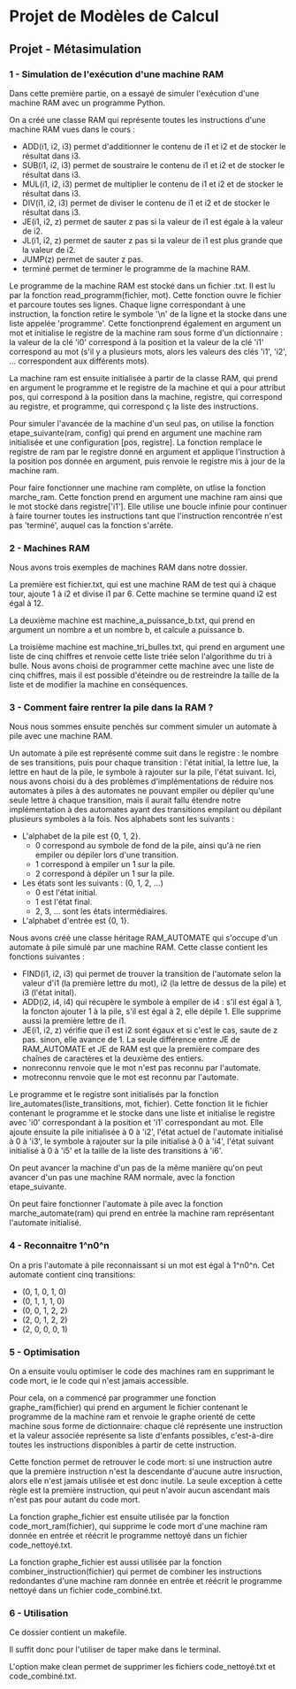 # Projet de Modèles de Calcul

## Projet - Métasimulation

### 1 - Simulation de l'exécution d'une machine RAM

Dans cette première partie, on a essayé de simuler l'exécution d'une machine RAM avec un programme Python. 

On a créé une classe RAM qui représente toutes les instructions d'une machine RAM vues dans le cours :
- ADD(i1, i2, i3) permet d'additionner le contenu de i1 et i2 et de stocker le résultat dans i3.
- SUB(i1, i2, i3) permet de soustraire le contenu de i1 et i2 et de stocker le résultat dans i3.
- MUL(i1, i2, i3) permet de multiplier le contenu de i1 et i2 et de stocker le résultat dans i3.
- DIV(i1, i2, i3) permet de diviser le contenu de i1 et i2 et de stocker le résultat dans i3.
- JE(i1, i2, z) permet de sauter z pas si la valeur de i1 est égale à la valeur de i2.
- JL(i1, i2, z) permet de sauter z pas si la valeur de i1 est plus grande que la valeur de i2.
- JUMP(z) permet de sauter z pas.
- terminé permet de terminer le programme de la machine RAM.

Le programme de la machine RAM est stocké dans un fichier .txt. Il est lu par la fonction read_programm(fichier, mot). Cette fonction ouvre le fichier et parcoure toutes ses lignes. Chaque ligne correspondant à une instruction, la fonction retire le symbole '\n' de la ligne et la stocke dans une liste appelée 'programme'. Cette fonctionprend également en argument un mot et initialise le registre de la machine ram sous forme d'un dictionnaire : la valeur de la clé 'i0' correspond à la position et la valeur de la clé 'i1' correspond au mot (s'il y a plusieurs mots, alors les valeurs des clés 'i1', 'i2', ... correspondent aux différents mots).

La machine ram est ensuite initialisée à partir de la classe RAM, qui prend en argument le programme et le registre de la machine et qui a pour attribut pos, qui correspond à la position dans la machine, registre, qui correspond au registre, et programme, qui correspond ç la liste des instructions.

Pour simuler l'avancée de la machine d'un seul pas, on utilise la fonction etape_suivante(ram, config) qui prend en argument une machine ram initialisée et une configuration [pos, registre]. La fonction remplace le registre de ram par le registre donné en argument et applique l'instruction à la position pos donnée en argument, puis renvoie le registre mis à jour de la machine ram.

Pour faire fonctionner une machine ram complète, on utlise la fonction marche_ram. Cette fonction prend en argument une machine ram ainsi que le mot stocké dans registre['i1']. Elle utilise une boucle infinie pour continuer à faire tourner toutes les instructions tant que l'instruction rencontrée n'est pas 'terminé', auquel cas la fonction s'arrête. 

### 2 - Machines RAM 

Nous avons trois exemples de machines RAM dans notre dossier.

La première est fichier.txt, qui est une machine RAM de test qui à chaque tour, ajoute 1 à i2 et divise i1 par 6. Cette machine se termine quand i2 est égal à 12.

La deuxième machine est machine_a_puissance_b.txt, qui prend en argument un nombre a et un nombre b, et calcule a puissance b.

La troisième machine est machine_tri_bulles.txt, qui prend en argument une liste de cinq chiffres et renvoie cette liste triée selon l'algorithme du tri à bulle. Nous avons choisi de programmer cette machine avec une liste de cinq chiffres, mais il est possible d'éteindre ou de restreindre la taille de la liste et de modifier la machine en conséquences.

### 3 - Comment faire rentrer la pile dans la RAM ?

Nous nous sommes ensuite penchés sur comment simuler un automate à pile avec une machine RAM.

Un automate à pile est représenté comme suit dans le registre : le nombre de ses transitions, puis pour chaque transition : l'état initial, la lettre lue, la lettre en haut de la pile, le symbole à rajouter sur la pile, l'état suivant.
Ici, nous avons choisi du à des problèmes d'implémentations de réduire nos automates à piles à des automates ne pouvant empiler ou dépiler qu'une seule lettre à chaque transition, mais il aurait fallu étendre notre implémentation à des automates ayant des transitions empilant ou dépilant plusieurs symboles à la fois.
Nos alphabets sont les suivants :
- L'alphabet de la pile est {0, 1, 2}.
  - 0 correspond au symbole de fond de la pile, ainsi qu'à ne rien empiler ou dépiler lors d'une transition.
  - 1 correspond à empiler un 1 sur la pile.
  - 2 correspond à dépiler un 1 sur la pile.
- Les états sont les suivants : (0, 1, 2, ...)
  - 0 est l'état initial.
  - 1 est l'état final.
  - 2, 3, ... sont les états intermédiaires.
- L'alphabet d'entrée est {0, 1}.

Nous avons créé une classe héritage RAM_AUTOMATE qui s'occupe d'un automate à pile simulé par une machine RAM.
Cette classe contient les fonctions suivantes : 
- FIND(i1, i2, i3) qui permet de trouver la transition de l'automate selon la valeur d'i1 (la première lettre du mot), i2 (la lettre de dessus de la pile) et i3 (l'état inital). 
- ADD(i2, i4, i4) qui récupère le symbole à empiler de i4 : s'il est égal à 1, la foncton ajouter 1 à la pile, s'il est égal à 2, elle dépile 1. Elle supprime aussi la première lettre de i1.
- JE(i1, i2, z) vérifie que i1 est i2 sont égaux et si c'est le cas, saute de z pas. sinon, elle avance de 1. La seule différence entre JE de RAM_AUTOMATE et JE de RAM est que la première compare des chaînes de caractères et la deuxième des entiers.
- nonreconnu renvoie que le mot n'est pas reconnu par l'automate.
- motreconnu renvoie que le mot est reconnu par l'automate.

Le programme et le registre sont initialisés par la fonction lire_automates(liste_transitions, mot, fichier). Cette fonction lit le fichier contenant le programme et le stocke dans une liste et initialise le registre avec 'i0' correspondant à la position et 'i1' correspondant au mot.
Elle ajoute ensuite la pile initialisée à 0 à 'i2', l'état actuel de l'automate initialisé à 0 à 'i3', le symbole à rajouter sur la pile initialisé à 0 à 'i4', l'état suivant initialisé à 0 à 'i5' et la taille de la liste des transitions à 'i6'.

On peut avancer la machine d'un pas de la même manière qu'on peut avancer d'un pas une machine RAM normale, avec la fonction etape_suivante.

On peut faire fonctionner l'automate à pile avec la fonction marche_automate(ram) qui prend en entrée la machine ram représentant l'automate initialisé.

### 4 - Reconnaitre 1^n0^n

On a pris l'automate à pile reconnaissant si un mot est égal à 1^n0^n. Cet automate contient cinq transitions:
- (0, 1, 0, 1, 0)
- (0, 1, 1, 1, 0)
- (0, 0, 1, 2, 2)
- (2, 0, 1, 2, 2)
- (2, 0, 0, 0, 1)


### 5 - Optimisation

On a ensuite voulu optimiser le code des machines ram en supprimant le code mort, ie le code qui n'est jamais accessible.

Pour cela, on a commencé par programmer une fonction graphe_ram(fichier) qui prend en argument le fichier contenant le programme de la machine ram et renvoie le graphe orienté de cette machine sous forme de dictionnaire: chaque clé représente une instruction et la valeur associée représente sa liste d'enfants possibles, c'est-à-dire toutes les instructions disponibles à partir de cette instruction.

Cette fonction permet de retrouver le code mort: si une instruction autre que la première instruction n'est la descendante d'aucune autre insruction, alors elle n'est jamais utilisée et est donc inutile. La seule exception à cette règle est la première instruction, qui peut n'avoir aucun ascendant mais n'est pas pour autant du code mort.

La fonction graphe_fichier est ensuite utilisée par la fonction code_mort_ram(fichier), qui supprime le code mort d'une machine ram donnée en entrée et réécrit le programme nettoyé dans un fichier code_nettoyé.txt.

La fonction graphe_fichier est aussi utilisée par la fonction combiner_instruction(fichier) qui permet de combiner les instructions redondantes d'une machine ram donnée en entrée et réécrit le programme nettoyé dans un fichier code_combiné.txt.

### 6 - Utilisation

Ce dossier contient un makefile.

Il suffit donc pour l'utiliser de taper make dans le terminal.

L'option make clean permet de supprimer les fichiers code_nettoyé.txt et code_combiné.txt.
